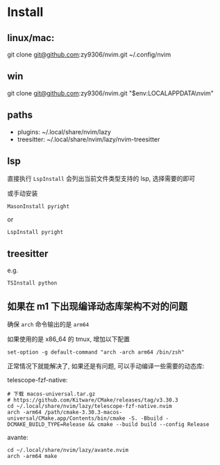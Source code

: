 # Install

## linux/mac:

git clone git@github.com:zy9306/nvim.git ~/.config/nvim

## win

git clone git@github.com:zy9306/nvim.git "$env:LOCALAPPDATA\nvim"

## paths

- plugins: ~/.local/share/nvim/lazy
- treesitter: ~/.local/share/nvim/lazy/nvim-treesitter


## lsp

直接执行 `LspInstall` 会列出当前文件类型支持的 lsp, 选择需要的即可

或手动安装

`MasonInstall pyright`

or 

`LspInstall pyright`

## treesitter

e.g.

`TSInstall python`


## 如果在 m1 下出现编译动态库架构不对的问题

确保 `arch` 命令输出的是 `arm64`

如果使用的是 x86_64 的 tmux, 增加以下配置

`set-option -g default-command "arch -arch arm64 /bin/zsh"`


正常情况下就能解决了, 如果还是有问题, 可以手动编译一些需要的动态库:

telescope-fzf-native:

```
# 下载 macos-universal.tar.gz
# https://github.com/Kitware/CMake/releases/tag/v3.30.3
cd ~/.local/share/nvim/lazy/telescope-fzf-native.nvim
arch -arm64 /path/cmake-3.30.3-macos-universal/CMake.app/Contents/bin/cmake -S. -Bbuild -DCMAKE_BUILD_TYPE=Release && cmake --build build --config Release
```

avante:

```
cd ~/.local/share/nvim/lazy/avante.nvim
arch -arm64 make
```
